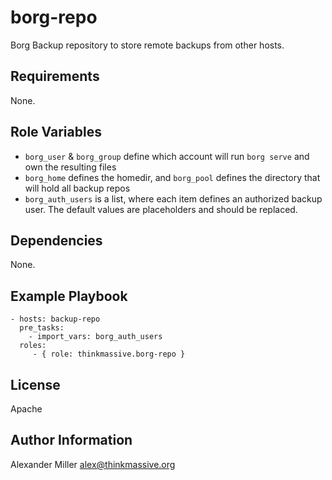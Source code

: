 borg-repo
=========

Borg Backup repository to store remote backups from other hosts.

Requirements
------------

None.

Role Variables
--------------

- `borg_user` & `borg_group` define which account will run `borg serve` and own the resulting files
- `borg_home` defines the homedir, and `borg_pool` defines the directory that will hold all backup repos 
- `borg_auth_users` is a list, where each item defines an authorized backup user. The default values are placeholders and should be replaced.

Dependencies
------------

None.

Example Playbook
----------------

    - hosts: backup-repo
      pre_tasks:
        - import_vars: borg_auth_users
      roles:
         - { role: thinkmassive.borg-repo }

License
-------

Apache

Author Information
------------------

Alexander Miller alex@thinkmassive.org
